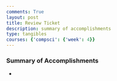 ```yaml
---
comments: True
layout: post
title: Review Ticket
description: summary of accomplishments
type: tangibles
courses: {'compsci': {'week': 4}}
---
```


### Summary of Accomplishments
- 